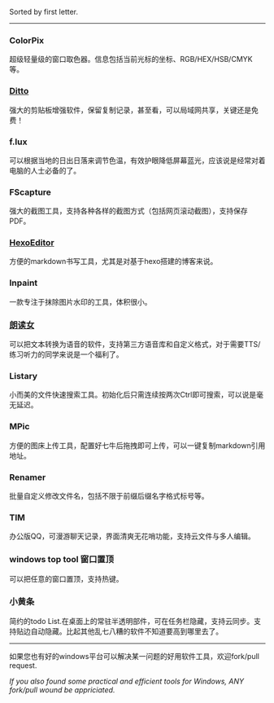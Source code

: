Sorted by first letter.

---
### ColorPix
超级轻量级的窗口取色器。信息包括当前光标的坐标、RGB/HEX/HSB/CMYK等。
### [Ditto](http://ditto-cp.sourceforge.net/)
强大的剪贴板增强软件，保留复制记录，甚至看，可以局域网共享，关键还是免费！
### f.lux
可以根据当地的日出日落来调节色温，有效护眼降低屏幕蓝光，应该说是经常对着电脑的人士必备的了。
### FScapture
强大的截图工具，支持各种各样的截图方式（包括网页滚动截图），支持保存PDF。
### [HexoEditor](https://github.com/zhuzhuyule/HexoEditor)
方便的markdown书写工具，尤其是对基于hexo搭建的博客来说。
### Inpaint
一款专注于抹除图片水印的工具，体积很小。
### [朗读女](http://www.443w.com/)
可以把文本转换为语音的软件，支持第三方语音库和自定义格式，对于需要TTS/练习听力的同学来说是一个福利了。
### Listary
小而美的文件快速搜索工具。初始化后只需连续按两次Ctrl即可搜索，可以说是毫无延迟。
### MPic
方便的图床上传工具，配置好七牛后拖拽即可上传，可以一键复制markdown引用地址。
### Renamer
批量自定义修改文件名，包括不限于前缀后缀名字格式标号等。
### TIM
办公版QQ，可漫游聊天记录，界面清爽无花哨功能，支持云文件与多人编辑。
### windows top tool 窗口置顶 
可以把任意的窗口置顶，支持热键。
### 小黄条
简约的todo List.在桌面上的常驻半透明部件，可在任务栏隐藏，支持云同步。支持贴边自动隐藏。比起其他乱七八糟的软件不知道要高到哪里去了。





---

如果您也有好的windows平台可以解决某一问题的好用软件工具，欢迎fork/pull request.

*If you also found some practical and efficient tools for Windows, ANY fork/pull wound be appriciated.*
